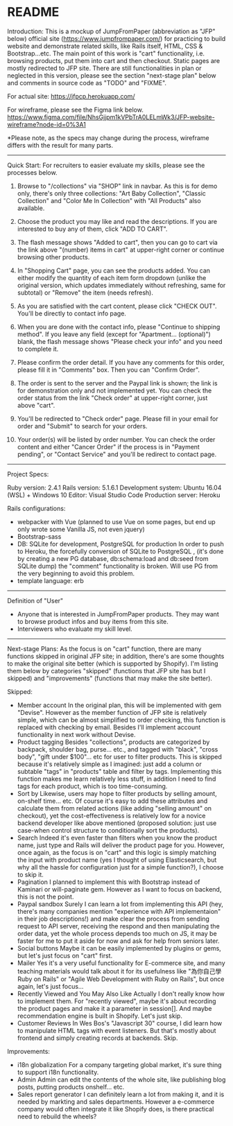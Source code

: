 # README

Introduction:
This is a mockup of JumpFromPaper (abbreviation as "JFP" below) official site (https://www.jumpfrompaper.com/) for practicing to build website and demonstrate related skills, like Rails itself, HTML, CSS & Bootstrap...etc.
The main point of this work is "cart" functionality, i.e. browsing products, put them into cart and then checkout. Static pages are mostly redirected to JFP site.
There are still functionalities in plan or neglected in this version, please see the section "next-stage plan" below and comments in source code as "TODO" and "FIXME".

For actual site:
https://jfpcp.herokuapp.com/

For wireframe, please see the Figma link below.
https://www.figma.com/file/NhsGjjpm1kVPbTrA0LELmWk3/JFP-website-wireframe?node-id=0%3A1



\*Please note, as the specs may change during the process, wireframe differs with the result for many parts.

---

Quick Start:
For recruiters to easier evaluate my skills, please see the processes below.

1. Browse to "/collections" via "SHOP" link in navbar.
   As this is for demo only, there's only three collections: "Art Baby Collection", "Classic Collection" and "Color Me In Collection" with "All Products" also available.

2. Choose the product you may like and read the descriptions.
   If you are interested to buy any of them, click "ADD TO CART".

3. The flash message shows "Added to cart", then you can go to cart via the link above "(number) items in cart" at upper-right corner or continue browsing other products.

4. In "Shopping Cart" page, you can see the products added. You can either modify the quantity of each item form dropdown (unlike the original version, which updates immediately without refreshing, same for subtotal) or "Remove" the item (needs refresh).

5. As you are satisfied with the cart content, please click "CHECK OUT". You'll be directly to contact info page.

6. When you are done with the contact info, please "Continue to shipping method". If you leave any field (except for "Apartment... (optional)") blank, the flash message shows "Please check your info" and you need to complete it.

7. Please confirm the order detail. If you have any comments for this order, please fill it in "Comments" box. Then you can "Confirm Order".

8. The order is sent to the server and the Paypal link is shown; the link is for demonstration only and not implemented yet. You can check the order status from the link "Check order" at upper-right corner, just above "cart".

9. You'll be redirected to "Check order" page. Please fill in your email for order and "Submit" to search for your orders.

10. Your order(s) will be listed by order number. You can check the order content and either "Cancer Order" if the process is in "Payment pending", or "Contact Service" and you'll be redirect to contact page.

---

Project Specs:

Ruby version: 2.4.1
Rails version: 5.1.6.1
Development system: Ubuntu 16.04 (WSL) + Windows 10
Editor: Visual Studio Code
Production server: Heroku

Rails configurations:

- webpacker with Vue (planned to use Vue on some pages, but end up only wrote some Vanilla JS, not even jquery)
- Bootstrap-sass
- DB: SQLite for development, PostgreSQL for production
In order to push to Heroku, the forcefully conversion of SQLite to PostgreSQL , 
(it's done by creating a new PG database, db:schema:load and db:seed from SQLite dump)
the "comment" functionality is broken.
Will use PG from the very beginning to avoid this problem.
- template language: erb

---

Definition of "User"

- Anyone that is interested in JumpFromPaper products. They may want to browse product infos and buy items from this site.
- Interviewers who evaluate my skill level.

---

Next-stage Plans:
As the focus is on "cart" function, there are many functions skipped in original JFP site; in addition, there's are some thoughts to make the original site better (which is supported by Shopify). I'm listing them below by categories "skipped" (functions that JFP site has but I skipped) and "improvements" (functions that may make the site better).

Skipped:

- Member account
  In the original plan, this will be implemented with gem "Devise". However as the member function of JFP site is relatively simple, which can be almost simplified to order checking, this function is replaced with checking by email. Besides I'll implement account functionality in next work without Devise.
- Product tagging
  Besides "collections", products are categorized by backpack, shoulder bag, purse... etc., and tagged with "black", "cross body", "gift under \$100"... etc for user to filter products. This is skipped because it's relatively simple as I imagined: just add a column or subtable "tags" in "products" table and filter by tags. Implementing this function makes me learn relatively less stuff, in addition I need to find tags for each product, which is too time-consuming.
- Sort by
  Likewise, users may hope to filter products by selling amount, on-shelf time... etc. Of course it's easy to add these attributes and calculate them from related actions (like adding "selling amount" on checkout), yet the cost-effectiveness is relatively low for a novice backend developer like above mentioned (proposed solution: just use case-when control structure to conditionally sort the products).
- Search
  Indeed it's even faster than filters when you know the product name, just type and Rails will deliver the product page for you. However, once again, as the focus is on "cart" and this logic is simply matching the input with product name (yes I thought of using Elasticsearch, but why all the hassle for configuration just for a simple function?), I choose to skip it.
- Pagination
  I planned to implement this with Bootstrap instead of Kaminari or will-paginate gem. However as I want to focus on backend, this is not the point.
- Paypal sandbox
  Surely I can learn a lot from implementing this API (hey, there's many companies mention "experience with API implementaion" in their job descriptions!) and make clear the process from sending request to API server, receiving the respond and then manipulating the order data, yet the whole process depends too much on JS, it may be faster for me to put it aside for now and ask for help from seniors later.
- Social buttons
  Maybe it can be easily implemented by plugins or gems, but let's just focus on "cart" first.
- Mailer
  Yes it's a very useful functionality for E-commerce site, and many teaching materials would talk about it for its usefulness like "為你自己學 Ruby on Rails" or "Agile Web Development with Ruby on Rails", but once again, let's just focus...
- Recently Viewed and You May Also Like
  Actually I don't really know how to implement them. For "recently viewed", maybe it's about recording the product pages and make it a parameter in session[]. And maybe recommendation engine is built in Shopify. Let's just skip.
- Customer Reviews
  In Wes Bos's "Javascript 30" course, I did learn how to manipulate HTML tags with event listeners. But that's mostly about frontend and simply creating records at backends. Skip.

Improvements:

- i18n globalization
  For a company targeting global market, it's sure thing to support i18n functionality.
- Admin
  Admin can edit the contents of the whole site, like publishing blog posts, putting products onshelf... etc.
- Sales report generator
  I can definitely learn a lot from making it, and it is needed by markting and sales departments. However a e-commerce company would often integrate it like Shopify does, is there practical need to rebuild the wheels?
